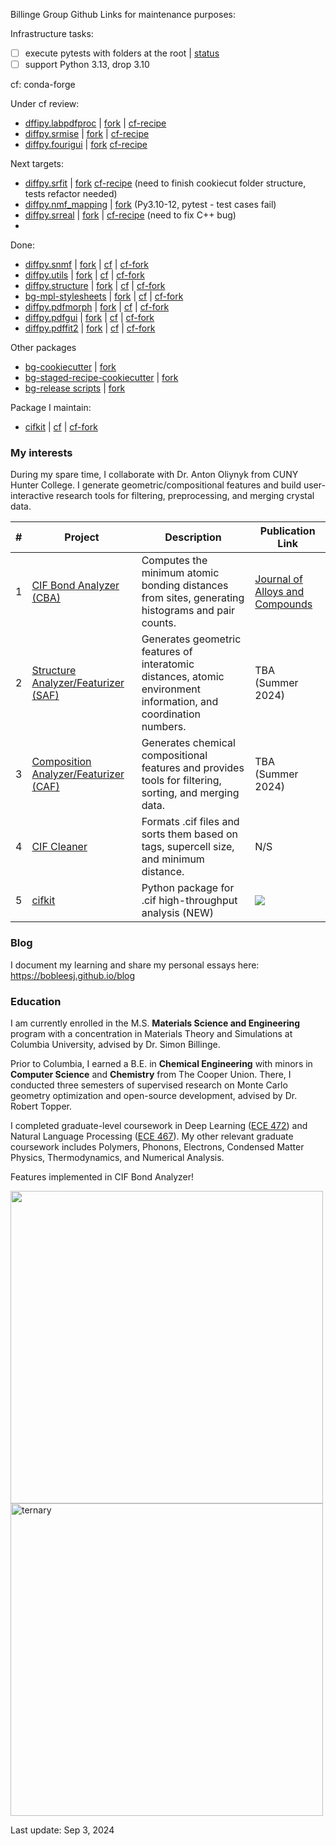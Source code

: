 Billinge Group Github Links for maintenance purposes:

Infrastructure tasks:

- [ ] execute pytests with folders at the root | [status](https://github.com/Billingegroup/cookiecutter/issues/114)
- [ ] support Python 3.13, drop 3.10

cf: conda-forge

Under cf review:
- [dffipy.labpdfproc](https://github.com/diffpy/diffpy.labpdfproc) | [fork](https://github.com/bobleesj/diffpy.labpdfproc) | [cf-recipe](https://github.com/conda-forge/staged-recipes/pull/27776)
- [diffpy.srmise](https://github.com/diffpy/diffpy.srmise) | [fork](https://github.com/bobleesj/diffpy.srmise) | [cf-recipe](https://github.com/conda-forge/staged-recipes/pull/27777)
- [diffpy.fourigui](https://github.com/diffpy/diffpy.fourigui) | [fork](https://github.com/bobleesj/diffpy.fourigui) [cf-recipe](https://github.com/conda-forge/staged-recipes/pull/27786)

Next targets:
- [diffpy.srfit](https://github.com/diffpy/diffpy.srfit) | [fork](https://github.com/bobleesj/diffpy.srfit) [cf-recipe](https://github.com/conda-forge/staged-recipes/pull/25665) (need to finish cookiecut folder structure, tests refactor needed)
- [diffpy.nmf_mapping](https://github.com/diffpy/diffpy.nmf_mapping) | [fork](https://github.com/bobleesj/diffpy.nmf_mapping) (Py3.10-12, pytest - test cases fail)
- [diffpy.srreal](https://github.com/diffpy/diffpy.srreal) | [fork](https://github.com/bobleesj/diffpy.srreal) | [cf-recipe](https://github.com/conda-forge/staged-recipes/pull/25498) (need to fix C++ bug)
- 
Done:
- [diffpy.snmf](https://github.com/diffpy/diffpy.snmf) | [fork](https://github.com/bobleesj/diffpy.snmf) | [cf](https://github.com/conda-forge/diffpy.snmf-feedstock) | [cf-fork](https://github.com/bobleesj/diffpy.snmf-feedstock)
- [diffpy.utils](https://github.com/diffpy/diffpy.utils) | [fork](https://github.com/bobleesj/diffpy.utils) | [cf](https://github.com/conda-forge/diffpy.utils-feedstock) | [cf-fork](https://github.com/bobleesj/diffpy.utils-feedstock)
- [diffpy.structure](https://github.com/diffpy/diffpy.structure) | [fork](https://github.com/bobleesj/diffpy.structure) | [cf](https://github.com/conda-forge/diffpy.structure-feedstock) | [cf-fork](https://github.com/bobleesj/diffpy.structure-feedstock)
- [bg-mpl-stylesheets](https://github.com/Billingegroup/bg-mpl-stylesheets) | [fork](https://github.com/bobleesj/bg-mpl-stylesheets) | [cf](https://github.com/conda-forge/bg-mpl-stylesheets-feedstock) | [cf-fork](https://github.com/bobleesj/bg-mpl-stylesheets-feedstock)
- [diffpy.pdfmorph](https://github.com/diffpy/diffpy.pdfmorph) | [fork](https://github.com/bobleesj/diffpy.pdfmorph) | [cf](https://github.com/conda-forge/diffpy.pdfmorph-feedstock) | [cf-fork](https://github.com/bobleesj/diffpy.pdfmorph-feedstock) 
- [diffpy.pdfgui](https://github.com/diffpy/diffpy.pdfgui) | [fork](https://github.com/bobleesj/diffpy.pdfgui) | [cf](https://github.com/conda-forge/diffpy.pdfgui-feedstock) | [cf-fork](https://github.com/bobleesj/diffpy.pdfgui-feedstock)
- [diffpy.pdffit2](https://github.com/diffpy/diffpy.pdffit2) | [fork](https://github.com/bobleesj/diffpy.pdffit2) | [cf](https://github.com/conda-forge/diffpy.pdffit2-feedstock) | [cf-fork](https://github.com/bobleesj/diffpy.pdffit2-feedstock)

Other packages
- [bg-cookiecutter](https://github.com/Billingegroup/cookiecutter) | [fork](https://github.com/bobleesj/cookiecutter)
- [bg-staged-recipe-cookiecutter](https://github.com/Billingegroup/staged-recipes-cookiecutter) | [fork](https://github.com/bobleesj/staged-recipes-cookiecutter)
- [bg-release scripts](https://github.com/Billingegroup/release-scripts) | [fork](https://github.com/bobleesj/release-scripts)

Package I maintain:

- [cifkit](https://github.com/bobleesj/cifkit) | [cf](https://github.com/conda-forge/cifkit-feedstock) | [cf-fork](https://github.com/bobleesj/cifkit-feedstock)

### My interests

During my spare time, I collaborate with Dr. Anton Oliynyk from CUNY Hunter College. I generate geometric/compositional features and build user-interactive research tools for filtering, preprocessing, and merging crystal data.


| # | Project                                   | Description                                                                                                     |  Publication Link |
|---|---------------------------------------------|-----------------------------------------------------------------------------------------------------------------|------------------|
| 1 | [CIF Bond Analyzer (CBA)](https://github.com/bobleesj/cif-bond-analyzer) | Computes the minimum atomic bonding distances from sites, generating histograms and pair counts.                  | [Journal of Alloys and Compounds](https://doi.org/10.1016/j.jallcom.2023.173241)  |
| 2 | [Structure Analyzer/Featurizer (SAF)](https://github.com/bobleesj/structure-analyzer-featurizer) | Generates geometric features of interatomic distances, atomic environment information, and coordination numbers. | TBA (Summer 2024) |
| 3 | [Composition Analyzer/Featurizer (CAF)](https://github.com/bobleesj/composition-analyzer-featurizer) | Generates chemical compositional features and provides tools for filtering, sorting, and merging data.           | TBA (Summer 2024) |
| 4 | [CIF Cleaner](https://github.com/bobleesj/cif-cleaner) | Formats .cif files and sorts them based on tags, supercell size, and minimum distance.                    | N/S |
| 5 | [cifkit](https://github.com/bobleesj/cifkit) | Python package for .cif high-throughput analysis (NEW) | <a href="https://joss.theoj.org/papers/9016ae27b8c6fddffaae5aeb8be18d19"><img src="https://joss.theoj.org/papers/9016ae27b8c6fddffaae5aeb8be18d19/status.svg"></a>|  

### Blog

I document my learning and share my personal essays here: https://bobleesj.github.io/blog

### Education

I am currently enrolled in the M.S. **Materials Science and Engineering** program with a concentration in Materials Theory and Simulations at Columbia University, advised by Dr. Simon Billinge.

Prior to Columbia, I earned a B.E. in **Chemical Engineering** with minors in **Computer Science** and **Chemistry** from The Cooper Union. There, I conducted three semesters of supervised research on Monte Carlo geometry optimization and open-source development, advised by Dr. Robert Topper.

I completed graduate-level coursework in Deep Learning ([ECE 472](https://cooper.edu/engineering/courses/electrical-and-computer-engineering-graduate/ece-472)) and Natural Language Processing ([ECE 467](https://cooper.edu/engineering/courses/electrical-and-computer-engineering-graduate/ece-467)). My other relevant graduate coursework includes Polymers, Phonons, Electrons, Condensed Matter Physics, Thermodynamics, and Numerical Analysis.

Features implemented in CIF Bond Analyzer!

<img src="https://github.com/bobleesj/bobleesj/assets/14892262/e545f71a-e24f-4ab4-97cb-7fa83dc69100" align="left" width="500">

<img width="500" alt="ternary" src="https://github.com/bobleesj/bobleesj/assets/14892262/65e3bd76-8aaa-4a2b-b858-d3b83102867a">

Last update: Sep 3, 2024
